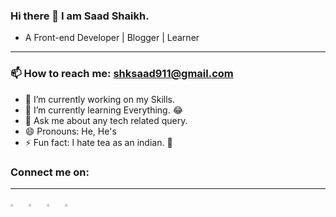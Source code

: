 ### Hi there 👋 I am Saad Shaikh.
- A Front-end Developer | Blogger | Learner
<hr>

### 📫 How to reach me: **shksaad911@gmail.com**


- 🔭 I’m currently working on my Skills.
- 🌱 I’m currently learning Everything. 😂
- 💬 Ask me about any tech related query.
- 😄 Pronouns: He, He's
- ⚡ Fun fact: I hate tea as an indian. 🤷

<h3>Connect me on:</h3><hr>
<a href="https://www.reddit.com/user/_saad_salman_"><img src="https://github.com/saad696/profile_readme/blob/main/images/reddit.svg" alt="reddit" style="width: 3%;"></a>
<a href="https://www.linkedin.com/in/saad-shaikh-278452193/"><img src="https://github.com/saad696/profile_readme/blob/main/images/linkedin%20(2).svg" alt="reddit" style="width: 3%; margin-left: 2%;"></a>
<a href="https://www.instagram.com/_.mr.believer.__/"><img src="https://github.com/saad696/profile_readme/blob/main/images/instagram.svg" alt="reddit" style="width: 3%; margin-left: 2%;"></a>
<a href="https://www.facebook.com/profile.php?id=100010673084740"><img src="https://github.com/saad696/profile_readme/blob/main/images/facebook%20(1).svg" alt="reddit" style="width: 3%; margin-left: 2%;"></a>
